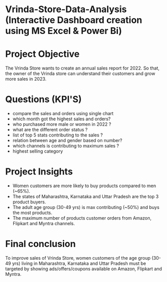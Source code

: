 # Vrinda-Store-Data-Analysis (Interactive Dashboard creation using MS Excel & Power Bi)
# Project Objective #
The Vrinda Store wants to create an annual sales report for 2022. So that, the owner of the Vrinda store can understand their customers and grow more sales in 2023.
# Questions (KPI'S) #
* compare the sales and orders using single chart
* which month got the highest sales and orders?
* who purchased more male or women in 2022 ?
* what are the different order status ?
* list of top 5 stats contributing to the sales ?
* relation between age and gender based on number?
* which channels is contributing to maximum sales ?
* highest selling category 
# Project Insights #
* Women customers are more likely to buy products compared to men (~65%).
* The states of Maharashtra, Karnataka and Uttar Pradesh are the top 3 product buyers.
* The adult age group (30-49 yrs) is max contributing (~50%) and buys the most products.
* The maximum number of products customer orders from Amazon, Flipkart and Myntra channels.
# Final conclusion # 
To improve sales of Vrinda Store, women customers of the age group (30-49 yrs) living in Maharashtra, Karnataka and Uttar
Pradesh must be targeted by showing ads/offers/coupons available on Amazon, Flipkart and Myntra.
  
